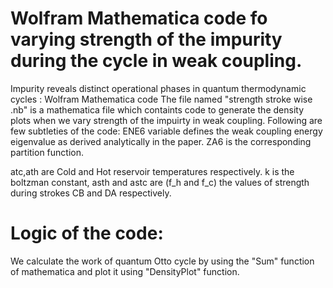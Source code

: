 # Wolfram Mathematica code fo varying strength of the impurity during the cycle in weak coupling.
Impurity reveals distinct operational phases in quantum thermodynamic cycles : Wolfram Mathematica code 
The file named "strength stroke wise .nb" is a mathematica file which containts code to generate the density plots when we vary strength of the impuirty in weak coupling.
Following are few subtleties of the code: ENE6 variable defines the weak coupling energy eigenvalue as derived analytically in the paper. ZA6 is the corresponding partition function. <br />

atc,ath are Cold and Hot reservoir temperatures respectively.
k is the boltzman constant, asth and astc are (f_h and f_c) the values of strength during strokes CB and DA respectively.

# Logic of the code:
We calculate the work of quantum Otto cycle by using the "Sum" function of mathematica and plot it using "DensityPlot" function. 
